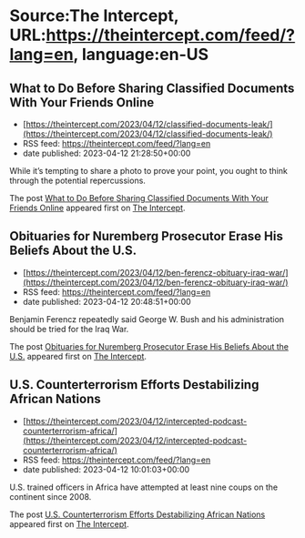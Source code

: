 # Source:The Intercept, URL:https://theintercept.com/feed/?lang=en, language:en-US

## What to Do Before Sharing Classified Documents With Your Friends Online
 - [https://theintercept.com/2023/04/12/classified-documents-leak/](https://theintercept.com/2023/04/12/classified-documents-leak/)
 - RSS feed: https://theintercept.com/feed/?lang=en
 - date published: 2023-04-12 21:28:50+00:00

<p>While it’s tempting to share a photo to prove your point, you ought to think through the potential repercussions. </p>
<p>The post <a href="https://theintercept.com/2023/04/12/classified-documents-leak/" rel="nofollow">What to Do Before Sharing Classified Documents With Your Friends Online</a> appeared first on <a href="https://theintercept.com" rel="nofollow">The Intercept</a>.</p>

## Obituaries for Nuremberg Prosecutor Erase His Beliefs About the U.S.
 - [https://theintercept.com/2023/04/12/ben-ferencz-obituary-iraq-war/](https://theintercept.com/2023/04/12/ben-ferencz-obituary-iraq-war/)
 - RSS feed: https://theintercept.com/feed/?lang=en
 - date published: 2023-04-12 20:48:51+00:00

<p>Benjamin Ferencz repeatedly said George W. Bush and his administration should be tried for the Iraq War.</p>
<p>The post <a href="https://theintercept.com/2023/04/12/ben-ferencz-obituary-iraq-war/" rel="nofollow">Obituaries for Nuremberg Prosecutor Erase His Beliefs About the U.S.</a> appeared first on <a href="https://theintercept.com" rel="nofollow">The Intercept</a>.</p>

## U.S. Counterterrorism Efforts Destabilizing African Nations
 - [https://theintercept.com/2023/04/12/intercepted-podcast-counterterrorism-africa/](https://theintercept.com/2023/04/12/intercepted-podcast-counterterrorism-africa/)
 - RSS feed: https://theintercept.com/feed/?lang=en
 - date published: 2023-04-12 10:01:03+00:00

<p>U.S. trained officers in Africa have attempted at least nine coups on the continent since 2008.</p>
<p>The post <a href="https://theintercept.com/2023/04/12/intercepted-podcast-counterterrorism-africa/" rel="nofollow">U.S. Counterterrorism Efforts Destabilizing African Nations</a> appeared first on <a href="https://theintercept.com" rel="nofollow">The Intercept</a>.</p>

